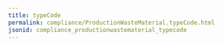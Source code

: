 ```yaml
---
title: typeCode
permalink: compliance/ProductionWasteMaterial.typeCode.html
jsonid: compliance_productionwastematerial_typecode
---
```


